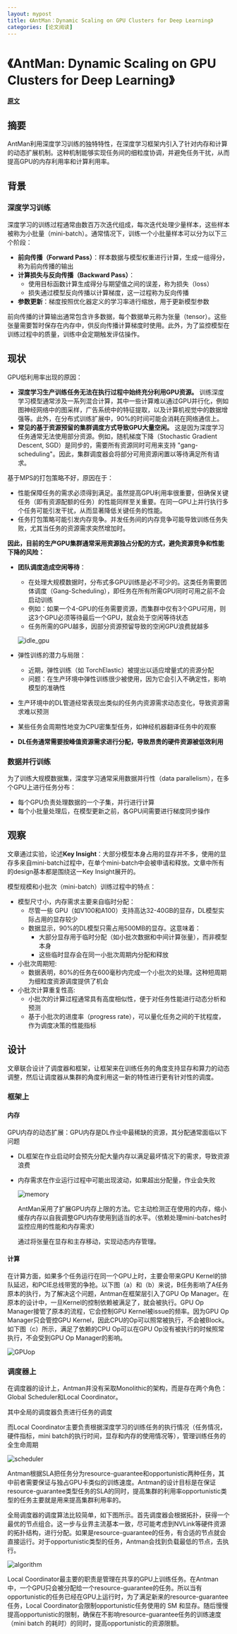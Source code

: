 ```yaml
---
layout: mypost
title: 《AntMan：Dynamic Scaling on GPU Clusters for Deep Learning》
categories: [论文阅读]
---
```


# 《AntMan: Dynamic Scaling on GPU Clusters for Deep Learning》

**[原文](antman.pdf)**

## 摘要

AntMan利用深度学习训练的独特特性，在深度学习框架内引入了针对内存和计算的动态扩展机制。这种机制能够实现任务间的细粒度协调，并避免任务干扰，从而提高GPU的内存利用率和计算利用率。

## 背景

### 深度学习训练

深度学习的训练过程通常由数百万次迭代组成，每次迭代处理少量样本，这些样本被称为小批量（mini-batch）。通常情况下，训练一个小批量样本可以分为以下三个阶段：
- **前向传播（Forward Pass）**：样本数据与模型权重进行计算，生成一组得分，称为前向传播的输出
- **计算损失与反向传播（Backward Pass）**：
    - 使用目标函数计算生成得分与期望值之间的误差，称为损失（loss）
    - 损失通过模型反向传播以计算梯度，这一过程称为反向传播
- **参数更新**：梯度按照优化器定义的学习率进行缩放，用于更新模型参数

前向传播的计算输出通常包含许多数据，每个数据单元称为张量（tensor）。这些张量需要暂时保存在内存中，供反向传播计算梯度时使用。此外，为了监控模型在训练过程中的质量，训练中会定期触发评估操作。

## 现状

GPU低利用率出现的原因：

- **深度学习生产训练任务无法在执行过程中始终充分利用GPU资源。** 训练深度学习模型通常涉及一系列混合计算，其中一些计算难以通过GPU并行化，例如图神经网络中的图采样，广告系统中的特征提取，以及计算机视觉中的数据增强等。此外，在分布式训练扩展中，90%的时间可能会消耗在网络通信上。
- **常见的基于资源预留的集群调度方式导致GPU大量空闲。** 这是因为深度学习任务通常无法使用部分资源。例如，随机梯度下降（Stochastic Gradient Descent, SGD）是同步的，需要所有资源同时可用来支持 "gang-scheduling"。因此，集群调度器会将部分可用资源闲置以等待满足所有请求。

基于MPS的打包策略不好，原因在于：

- 性能保障任务的需求必须得到满足。虽然提高GPU利用率很重要，但确保关键任务（即有资源配额的任务）的性能同样至关重要。在同一GPU上并行执行多个任务可能引发干扰，从而显著降低关键任务的性能。
- 任务打包策略可能引发内存竞争。并发任务间的内存竞争可能导致训练任务失败，尤其当任务的资源需求突然增加时。

**因此，目前的生产GPU集群通常采用资源独占分配的方式，避免资源竞争和性能下降的风险：**

- **团队调度造成空闲等待**：
    
    - 在处理大规模数据时，分布式多GPU训练是必不可少的。这类任务需要团体调度（Gang-Scheduling），即任务在所有所需GPU同时可用之前不会启动训练
    - 例如：如果一个4-GPU的任务需要资源，而集群中仅有3个GPU可用，则这3个GPU必须等待最后一个GPU，就会处于空闲等待状态
    - 任务所需的GPU越多，因部分资源预留导致的空闲GPU浪费就越多

    ![idle_gpu](idle_gpu.png)


- 弹性训练的潜力与局限：
    - 近期，弹性训练（如 TorchElastic）被提出以适应增量式的资源分配
    - 问题：在生产环境中弹性训练很少被使用，因为它会引入不确定性，影响模型的准确性

- 生产环境中的DL管道经常表现出类似的任务内资源需求动态变化，导致资源需求难以预测

- 某些任务会周期性地变为CPU密集型任务，如神经机器翻译任务中的观察

- **DL任务通常需要按峰值资源需求进行分配，导致昂贵的硬件资源被低效利用**

### 数据并行训练

为了训练大规模数据集，深度学习通常采用数据并行性（data parallelism），在多个GPU上进行任务分布：
- 每个GPU负责处理数据的一个子集，并行进行计算
- 每个小批量处理后，在模型更新之前，各GPU间需要进行梯度同步操作

## 观察

文章通过实验，论述**Key Insight**：大部分模型本身占用的显存并不多，使用的显存多来自mini-batch过程中，在单个mini-batch中会被申请和释放。文章中所有的design基本都是围绕这一Key Insight展开的。

模型规模和小批次（mini-batch）训练过程中的特点：
- 模型尺寸小，内存需求主要来自临时分配：
    - 尽管一些 GPU（如V100和A100）支持高达32-40GB的显存，DL模型实际占用的显存较少
    - 数据显示，90%的DL模型只需占用500MB的显存。这意味着：
        - 大部分显存用于临时分配（如小批次数据和中间计算张量），而非模型本身
        - 这些临时显存会在同一小批次周期内分配和释放
- 小批次周期短:
    - 数据表明，80%的任务在600毫秒内完成一个小批次的处理。这种短周期为细粒度资源调度提供了机会
- 小批次计算重复性高:
    - 小批次的计算过程通常具有高度相似性，便于对任务性能进行动态分析和预测
    - 基于小批次的进度率（progress rate），可以量化任务之间的干扰程度，作为调度决策的性能指标

## 设计

文章联合设计了调度器和框架，让框架来在训练任务的角度支持显存和算力的动态调整，然后让调度器从集群的角度利用这一新的特性进行更有针对性的调度。

### 框架上

#### 内存

GPU内存的动态扩展：GPU内存是DL作业中最稀缺的资源，其分配通常面临以下问题
- DL框架在作业启动时会预先分配大量内存以满足最坏情况下的需求，导致资源浪费
- 内存需求在作业运行过程中可能出现波动，如果超出分配量，作业会失败

    ![memory](memory.png)

    AntMan采用了扩展GPU内存上限的方法。它主动检测正在使用的内存，缩小缓存内存以自我调整GPU内存使用到适当的水平。（依赖处理mini-batches时监控应用的性能和内存需求）

    通过将张量在显存和主存移动，实现动态内存管理。

#### 计算

在计算方面，如果多个任务运行在同一个GPU上时，主要会带来GPU Kernel的排队延迟，和PCIE总线带宽的争抢。以下图（a）和（b）来说，B任务影响了A任务原本的执行，为了解决这个问题，Antman在框架层引入了GPU Op Manager。在原本的设计中，一旦Kernel的控制依赖被满足了，就会被执行。GPU Op Manager接管了原本的流程，它会控制GPU Kernel被issue的频率。因为GPU Op Manager只会管控GPU Kernel，因此CPU的Op可以照常被执行，不会被Block。如下图（c）所示，满足了依赖的CPU Op可以在GPU Op没有被执行的时候照常执行，不会受到GPU Op Manager的影响。

![GPUop](GPUop.jpg)

### 调度器上

在调度器的设计上，Antman并没有采取Monolithic的架构，而是存在两个角色：Global Scheduler和Local Coordinator。

其中全局的调度器负责进行任务的调度

而Local Coordinator主要负责根据深度学习的训练任务的执行情况（任务情况，硬件指标，mini batch的执行时间，显存和内存的使用情况等），管理训练任务的全生命周期

![scheduler](scheduler.png)

Antman根据SLA把任务分为resource-guarantee和opportunistic两种任务，其中前者需要保证与独占GPU卡类似的训练速度。Antman的设计目标是在保证resource-guarantee类型任务的SLA的同时，提高集群的利用率opportunistic类型的任务主要就是用来提高集群利用率的。

全局调度器的调度算法比较简单，如下图所示。首先调度器会根据拓扑，获得一个最优的节点组合。这一步与业界主流基本一致，尽可能考虑到NVLink等硬件资源的拓扑结构，进行分配。如果是resource-guarantee的任务，有合适的节点就会直接运行。对于opportunistic类型的任务，Antman会找到负载最低的节点，去执行。

![algorithm](algorithm.jpg)

Local Coordinator最主要的职责是管理在共享的GPU上训练任务。在Antman中，一个GPU只会被分配给一个resource-guarantee的任务。所以当有opportunistic的任务已经在GPU上运行时，为了满足新来的resource-guarantee任务，Local Coordinator会限制opportunistic任务使用的 SM 和显存。随后慢慢提高opportunistic的限制，确保在不影响resource-guarantee任务的训练速度（mini batch 的耗时）的同时，提高opportunistic的资源限额。

